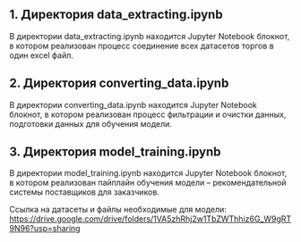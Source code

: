 ## 1.	Директория data_extracting.ipynb
В директории data_extracting.ipynb находится Jupyter Notebook блокнот, в котором реализован процесс соединение всех датасетов торгов в один excel файл.

## 2.	Директория converting_data.ipynb
В директории converting_data.ipynb находится Jupyter Notebook блокнот, в котором реализован процесс фильтрации и очистки данных, подготовки данных для обучения модели.

## 3.	Директория model_training.ipynb
В директории model_training.ipynb находится Jupyter Notebook блокнот, в котором реализован пайплайн обучения модели – рекомендательной системы поставщиков для заказчиков.


Ссылка на датасеты и файлы необходимые для модели: https://drive.google.com/drive/folders/1VA5zhRhj2w1TbZWThhiz6G_W9gRT9N96?usp=sharing
